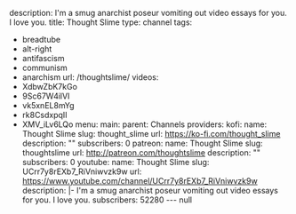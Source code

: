 description: I'm a smug anarchist poseur vomiting out video essays for you. I love
  you.
title: Thought Slime
type: channel
tags:
- breadtube
- alt-right
- antifascism
- communism
- anarchism
url: /thoughtslime/
videos:
- XdbwZbK7kGo
- 9Sc67W4ilVI
- vk5xnEL8mYg
- rk8CsdxpqII
- XMV_iLv6LQo
menu:
  main:
    parent: Channels
providers:
  kofi:
    name: Thought Slime
    slug: thought_slime
    url: https://ko-fi.com/thought_slime
    description: ""
    subscribers: 0
  patreon:
    name: Thought Slime
    slug: thoughtslime
    url: http://patreon.com/thoughtslime
    description: ""
    subscribers: 0
  youtube:
    name: Thought Slime
    slug: UCrr7y8rEXb7_RiVniwvzk9w
    url: https://www.youtube.com/channel/UCrr7y8rEXb7_RiVniwvzk9w
    description: |-
      I'm a smug anarchist poseur vomiting out video essays for you.
      I love you.
    subscribers: 52280
--- null
